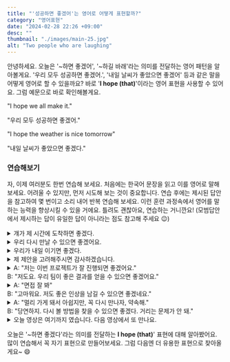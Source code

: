 ```yaml
---
title: "'성공하면 좋겠어'는 영어로 어떻게 표현할까?"
category: "영어표현"
date: "2024-02-28 22:26 +09:00"
desc: ""
thumbnail: "./images/main-25.jpg"
alt: "Two people who are laughing"
---
```


안녕하세요. 오늘은 '~하면 좋겠어', '~하길 바래'라는 의미를 전달하는 영어 패턴을 알아볼게요. '우리 모두 성공하면 좋겠어.', '내일 날씨가 좋았으면 좋겠어' 등과 같은 말을 어떻게 영어로 할 수 있을까요? 바로 '**I hope (that)**'이라는 영어 표현을 사용할 수 있어요. 그럼 예문으로 바로 확인해볼게요.

"I hope we all make it."

"우리 모두 성공하면 좋겠어."

"I hope the weather is nice tomorrow"

"내일 날씨가 좋았으면 좋겠다."

### 연습해보기

자, 이제 여러분도 한번 연습해 보세요. 처음에는 한국어 문장을 읽고 이를 영어로 말해보세요. 어려울 수 있지만, 먼저 시도해 보는 것이 중요합니다. 연습 후에는 제시된 답안을 참고하여 몇 번이고 소리 내어 반복 연습해 보세요. 이런 훈련 과정속에서 영어를 말하는 능력을 향상시킬 수 있을 거에요. 틀려도 괜찮아요, 연습하는 거니깐요! (모범답안에서 제시하는 답이 유일한 답이 아니라는 점도 참고해 주세요 😉)

<details>
  <summary>걔가 제 시간에 도착하면 좋겠다.</summary>
  <span>I hope he arrives on time.</span>
</details>

<details>
 <summary>우리 다시 만날 수 있으면 좋겠어요.</summary>
  <span>I hope we can meet again.</span>
</details>

<details>
  <summary>우리가 내일 이기면 좋겠다.</summary>
  <span>I hope we win tomorrow.</span>
</details>

<details>
  <summary>제 제안을 고려해주시면 감사하겠습니다.</summary>
  <span>I hope you consider my proposal.</span>
</details>

<details>
  <summary>A: "저는 이번 프로젝트가 잘 진행되면 좋겠어요."<br>B: "저도요. 우리 팀이 좋은 결과를 얻을 수 있으면 좋겠어요."
</summary>
<span>A: "I really hope this project goes well."<br>B: "Me too. I hope our team can achieve good results."</span>
</details>

<details>
  <summary>A: "면접 잘 봐"<br>B: "고마워요. 저도 좋은 인상을 남길 수 있으면 좋겠네요."</summary>
  <span>A: "I hope you do well in the interview."<br>B: "Thank you. I hope I can make a good impression too."</span>
</details>

<details>
  <summary>A: "멀리 가게 돼서 아쉽지만, 꼭 다시 만나자, 약속해."<br>B: "당연하지. 다시 볼 방법을 찾을 수 있으면 좋겠다. 거리는 문제가 안 돼."</summary>
  <span>A: "I'm sad you're moving away, but let's promise to meet up again, okay?"<br>B: "Absolutely. I hope we find a way to see each other again, no matter the distance."</span>
</details>

<details>
  <summary>오늘 영상은 여기까지 였습니다. 다음 영상에서 또 만나요.
</summary>
<span>That's it for today's video. I hope we can see again in the next one.</span>
</details>

오늘은 '\~하면 좋겠다'라는 의미를 전달하는 **I hope (that)**' 표현에 대해 알아봤어요. 많이 연습해서 꼭 자기 표현으로 만들어보세요. 그럼 다음엔 더 유용한 표현으로 찾아올게요\~ 😄
